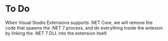 # To Do

When Visual Studio Extensions supports .NET Core, we will remove the code that spawns the .NET 7 process, and do everything inside the extesion by linking the .NET 7 DLL into the extension itself.